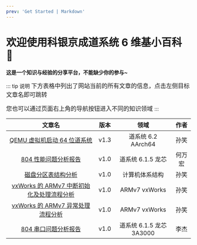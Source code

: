 ```yaml
---
prev: 'Get Started | Markdown'
---
```


# 欢迎使用科银京成道系统 6 维基小百科 💙

**这是一个知识与经验的分享平台，不能缺少你的参与~**

::: tip 说明
<font size=3>
下方表格中列出了网站当前的所有文章的信息，点击左侧目标文章名即可跳转

您也可以通过页面右上角的导航按钮进入不同的知识领域
</font>
:::

|                                                  文章名                                                  | 版本 |           领域           |  作者  |
| :------------------------------------------------------------------------------------------------------: | :--: | :----------------------: | :----: |
|                   [QEMU 虚拟机启动 64 位道系统](/飞腾平台/QEMU虚拟机启动64位道系统.md)                   | v1.3 |    道系统 6.2 AArch64    |  孙笑  |
|               [804 性能问题分析报告](/龙芯平台/804性能问题分析报告/804性能问题分析报告.md)               | v1.0 |    道系统 6.1.5 龙芯     | 何万宏 |
|         [磁盘分区表结构分析](/公共知识/计算机体系结构/磁盘分区表结构分析/磁盘分区表结构分析.md)          | v1.0 |      计算机体系结构      |  孙笑  |
| [vxWorks 的 ARMv7 中断初始化及处理流程分析](/公共知识/道系统6/道系统的ARMv7中断初始化及处理流程分析.md) | v1.0 |      ARMv7 vxWorks       |  孙笑  |
|         [vxWorks 的 ARMv7 异常处理流程分析](/公共知识/道系统6/道系统的ARMv7异常处理流程分析.md)         | v1.0 |      ARMv7 vxWorks       |  孙笑  |
|               [804 串口问题分析报告](/龙芯平台/804串口问题分析报告/804串口问题分析报告.md)               | v1.0 | 道系统 6.1.5 龙芯 3A3000 |  李杰  |
